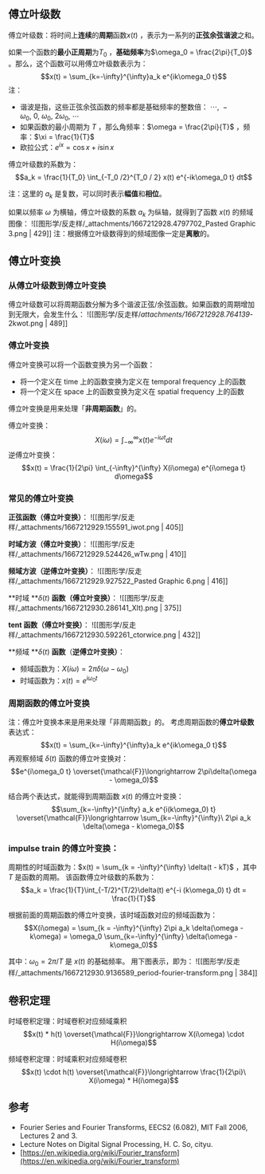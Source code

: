 
## 傅立叶级数
傅立叶级数：将时间上**连续**的**周期**函数$x(t)$ ，表示为一系列的**正弦余弦谐波**之和。

如果一个函数的**最小正周期**为$T_0$ ，**基础频率**为$\omega_0 = \frac{2\pi}{T_0}$ 。那么，这个函数可以用傅立叶级数表示为：
$$x(t) = \sum_{k=-\infty}^{\infty}a_k e^{ik\omega_0 t}$$
注：

- 谐波是指，这些正弦余弦函数的频率都是基础频率的整数倍： $\cdots,\ -\omega_0,\ 0,\ \omega_0,\ 2\omega_0,\ \cdots$ 
- 如果函数的最小周期为 $T$ ，那么角频率：$\omega = \frac{2\pi}{T}$ ，频率：$\xi = \frac{1}{T}$ 
- 欧拉公式：$e^{ix} = \cos x + i\sin x$ 

傅立叶级数的系数为：
$$a_k = \frac{1}{T_0} \int_{-T_0 /2}^{T_0 / 2} x(t) e^{-ik\omega_0 t} dt$$

注：这里的 $a_k$ 是复数，可以同时表示**幅值**和**相位**。

如果以频率 $\omega$ 为横轴，傅立叶级数的系数 $a_k$ 为纵轴，就得到了函数 $x(t)$ 的频域图像：
![[图形学/反走样/_attachments/1667212928.4797702_Pasted Graphic 3.png | 429]]
注：根据傅立叶级数得到的频域图像一定是**离散**的。


## 傅立叶变换

### 从傅立叶级数到傅立叶变换
傅立叶级数可以将周期函数分解为多个谐波正弦/余弦函数。如果函数的周期增加到无限大，会发生什么：
![[图形学/反走样/_attachments/1667212928.764139_-2kwot.png | 489]]


### 傅立叶变换
傅立叶变换可以将一个函数变换为另一个函数：

- 将一个定义在 time 上的函数变换为定义在 temporal frequency 上的函数
- 将一个定义在 space 上的函数变换为定义在 spatial frequency 上的函数

傅立叶变换是用来处理「**非周期函数**」的。

傅立叶变换：
$$X(i\omega) = \int_{-\infty}^{\infty} x(t) e^{-i\omega t} dt$$
逆傅立叶变换：
$$x(t) = \frac{1}{2\pi} \int_{-\infty}^{\infty} X(i\omega) e^{i\omega t} d\omega$$


### 常见的傅立叶变换
**正弦函数（傅立叶变换）**：
![[图形学/反走样/_attachments/1667212929.155591_iwot.png | 405]]

**时域方波（傅立叶变换）**：
![[图形学/反走样/_attachments/1667212929.524426_wTw.png | 410]]

**频域方波（逆傅立叶变换）**：
![[图形学/反走样/_attachments/1667212929.927522_Pasted Graphic 6.png | 416]]

**时域 **$\delta(t)$ **函数（傅立叶变换）**：
![[图形学/反走样/_attachments/1667212930.286141_Xlt).png | 375]]

**tent 函数（傅立叶变换）**：
![[图形学/反走样/_attachments/1667212930.592261_ctorwice.png | 432]]


**频域 **$\delta(t)$ **函数**（**逆傅立叶变换）**：

- 频域函数为：$X(i\omega) = 2\pi \delta (\omega - \omega_0)$ 
- 时域函数为：$x(t) = e^{i\omega_0 t}$ 


### 周期函数的傅立叶变换
注：傅立叶变换本来是用来处理「非周期函数」的。
考虑周期函数的**傅立叶级数**表达式：
$$x(t) = \sum_{k=-\infty}^{\infty}a_k e^{ik\omega_0 t}$$
再观察频域 $\delta(t)$ 函数的傅立叶变换对：
$$e^{i\omega_0 t} 
\overset{\mathcal{F}}\longrightarrow
2\pi\delta(\omega - \omega_0)$$

结合两个表达式，就能得到周期函数 $x(t)$ 的傅立叶变换：
$$\sum_{k=-\infty}^{\infty}
a_k e^{i(k\omega_0) t}
\overset{\mathcal{F}}\longrightarrow
\sum_{k=-\infty}^{\infty}\
2\pi a_k \delta(\omega - k\omega_0)$$



### impulse train 的傅立叶变换：
周期性的时域函数为：$x(t) = \sum_{k = -\infty}^{\infty} \delta(t - kT)$ ，其中 $T$ 是函数的周期。
该函数傅立叶级数的系数为：
$$a_k = \frac{1}{T}\int_{-T/2}^{T/2}\delta(t) e^{-i (k\omega_0) t} dt = \frac{1}{T}$$

根据前面的周期函数的傅立叶变换，该时域函数对应的频域函数为：
$$X(i\omega) =
\sum_{k = -\infty}^{\infty}
	2\pi a_k \delta(\omega - k\omega)
= \omega_0 
\sum_{k=-\infty}^{\infty}
	\delta(\omega - k\omega_0)$$

其中：$\omega_0=2\pi/T$  是 $x(t)$ 的基础频率。
用下图表示，即为：
![[图形学/反走样/_attachments/1667212930.9136589_period-fourier-transform.png | 384]]


## 卷积定理
时域卷积定理：时域卷积对应频域乘积
$$x(t) * h(t) 
\overset{\mathcal{F}}\longrightarrow
X(i\omega) \cdot H(i\omega)$$

频域卷积定理：时域乘积对应频域卷积
$$x(t) \cdot h(t)
\overset{\mathcal{F}}\longrightarrow
\frac{1}{2\pi}\ X(i\omega) * H(i\omega)$$



## 参考

- Fourier Series and Fourier Transforms, EECS2 (6.082), MIT Fall 2006, Lectures 2 and 3.
- Lecture Notes on Digital Signal Processing, H. C. So, cityu. 
- [https://en.wikipedia.org/wiki/Fourier_transform](https://en.wikipedia.org/wiki/Fourier_transform)

